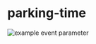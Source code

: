 # parking-time
![example event parameter](https://github.com/Sanady/parking-time-microservice/actions/workflows/test_workflow.yml/badge.svg?event=push)
